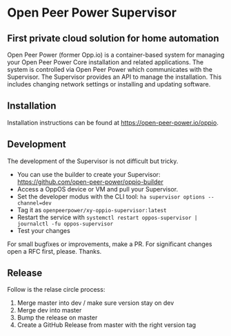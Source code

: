 # Open Peer Power Supervisor

## First private cloud solution for home automation

Open Peer Power (former Opp.io) is a container-based system for managing your
Open Peer Power Core installation and related applications. The system is
controlled via Open Peer Power which communicates with the Supervisor. The
Supervisor provides an API to manage the installation. This includes changing
network settings or installing and updating software.

## Installation

Installation instructions can be found at https://open-peer-power.io/oppio.

## Development

The development of the Supervisor is not difficult but tricky.

- You can use the builder to create your Supervisor: https://github.com/open-peer-power/oppio-builder
- Access a OppOS device or VM and pull your Supervisor.
- Set the developer modus with the CLI tool: `ha supervisor options --channel=dev`
- Tag it as `openpeerpower/xy-oppio-supervisor:latest`
- Restart the service with `systemctl restart oppos-supervisor | journalctl -fu oppos-supervisor`
- Test your changes

For small bugfixes or improvements, make a PR. For significant changes open a RFC first, please. Thanks.

## Release

Follow is the relase circle process:

1. Merge master into dev / make sure version stay on dev
2. Merge dev into master
3. Bump the release on master
4. Create a GitHub Release from master with the right version tag
